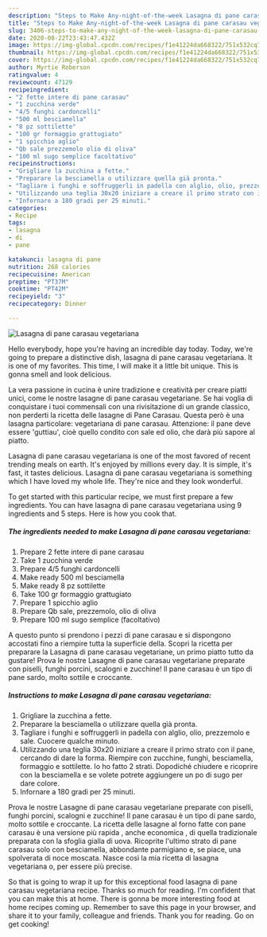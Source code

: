 ```yaml
---
description: "Steps to Make Any-night-of-the-week Lasagna di pane carasau vegetariana"
title: "Steps to Make Any-night-of-the-week Lasagna di pane carasau vegetariana"
slug: 3406-steps-to-make-any-night-of-the-week-lasagna-di-pane-carasau-vegetariana
date: 2020-08-22T23:43:47.432Z
image: https://img-global.cpcdn.com/recipes/f1e41224da668322/751x532cq70/lasagna-di-pane-carasau-vegetariana-recipe-main-photo.jpg
thumbnail: https://img-global.cpcdn.com/recipes/f1e41224da668322/751x532cq70/lasagna-di-pane-carasau-vegetariana-recipe-main-photo.jpg
cover: https://img-global.cpcdn.com/recipes/f1e41224da668322/751x532cq70/lasagna-di-pane-carasau-vegetariana-recipe-main-photo.jpg
author: Myrtie Roberson
ratingvalue: 4
reviewcount: 47129
recipeingredient:
- "2 fette intere di pane carasau"
- "1 zucchina verde"
- "4/5 funghi cardoncelli"
- "500 ml besciamella"
- "8 pz sottilette"
- "100 gr formaggio grattugiato"
- "1 spicchio aglio"
- "Qb sale prezzemolo olio di oliva"
- "100 ml sugo semplice facoltativo"
recipeinstructions:
- "Grigliare la zucchina a fette."
- "Preparare la besciamella o utilizzare quella già pronta."
- "Tagliare i funghi e soffruggerli in padella con alglio, olio, prezzemolo e sale. Cuocere qualche minuto."
- "Utilizzando una teglia 30x20 iniziare a creare il primo strato con il pane, cercando di dare la forma. Riempire con zucchine, funghi, besciamella, formaggio e sottilette. Io ho fatto 2 strati. Dopodiché chiudere e ricoprire con la besciamella e se volete potrete aggiungere un po di sugo per dare colore."
- "Infornare a 180 gradi per 25 minuti."
categories:
- Recipe
tags:
- lasagna
- di
- pane

katakunci: lasagna di pane 
nutrition: 268 calories
recipecuisine: American
preptime: "PT37M"
cooktime: "PT42M"
recipeyield: "3"
recipecategory: Dinner

---
```



![Lasagna di pane carasau vegetariana](https://img-global.cpcdn.com/recipes/f1e41224da668322/751x532cq70/lasagna-di-pane-carasau-vegetariana-recipe-main-photo.jpg)

Hello everybody, hope you're having an incredible day today. Today, we're going to prepare a distinctive dish, lasagna di pane carasau vegetariana. It is one of my favorites. This time, I will make it a little bit unique. This is gonna smell and look delicious.

La vera passione in cucina è unire tradizione e creatività per creare piatti unici, come le nostre lasagne di pane carasau vegetariane. Se hai voglia di conquistare i tuoi commensali con una rivisitazione di un grande classico, non perderti la ricetta delle lasagne di Pane Carasau. Questa però è una lasagna particolare: vegetariana di pane carasau. Attenzione: il pane deve essere &#39;guttiau&#39;, cioè quello condito con sale ed olio, che darà più sapore al piatto.

Lasagna di pane carasau vegetariana is one of the most favored of recent trending meals on earth. It's enjoyed by millions every day. It is simple, it's fast, it tastes delicious. Lasagna di pane carasau vegetariana is something which I have loved my whole life. They're nice and they look wonderful.


To get started with this particular recipe, we must first prepare a few ingredients. You can have lasagna di pane carasau vegetariana using 9 ingredients and 5 steps. Here is how you cook that.

<!--inarticleads1-->

##### The ingredients needed to make Lasagna di pane carasau vegetariana:

1. Prepare 2 fette intere di pane carasau
1. Take 1 zucchina verde
1. Prepare 4/5 funghi cardoncelli
1. Make ready 500 ml besciamella
1. Make ready 8 pz sottilette
1. Take 100 gr formaggio grattugiato
1. Prepare 1 spicchio aglio
1. Prepare Qb sale, prezzemolo, olio di oliva
1. Prepare 100 ml sugo semplice (facoltativo)


A questo punto si prendono i pezzi di pane carasau e si dispongono accostati fino a riempire tutta la superficie della. Scopri la ricetta per preparare la Lasagna di pane carasau vegetariane, un primo piatto tutto da gustare! Prova le nostre Lasagne di pane carasau vegetariane preparate con piselli, funghi porcini, scalogni e zucchine! Il pane carasau è un tipo di pane sardo, molto sottile e croccante. 

<!--inarticleads2-->

##### Instructions to make Lasagna di pane carasau vegetariana:

1. Grigliare la zucchina a fette.
1. Preparare la besciamella o utilizzare quella già pronta.
1. Tagliare i funghi e soffruggerli in padella con alglio, olio, prezzemolo e sale. Cuocere qualche minuto.
1. Utilizzando una teglia 30x20 iniziare a creare il primo strato con il pane, cercando di dare la forma. Riempire con zucchine, funghi, besciamella, formaggio e sottilette. Io ho fatto 2 strati. Dopodiché chiudere e ricoprire con la besciamella e se volete potrete aggiungere un po di sugo per dare colore.
1. Infornare a 180 gradi per 25 minuti.


Prova le nostre Lasagne di pane carasau vegetariane preparate con piselli, funghi porcini, scalogni e zucchine! Il pane carasau è un tipo di pane sardo, molto sottile e croccante. La ricetta delle lasagne al forno fatte con pane carasau è una versione più rapida , anche economica , di quella tradizionale preparata con la sfoglia gialla di uova. Ricoprite l&#39;ultimo strato di pane carasau solo con besciamella, abbondante parmigiano e, se piace, una spolverata di noce moscata. Nasce così la mia ricetta di lasagna vegetariana o, per essere più precise. 

So that is going to wrap it up for this exceptional food lasagna di pane carasau vegetariana recipe. Thanks so much for reading. I'm confident that you can make this at home. There is gonna be more interesting food at home recipes coming up. Remember to save this page in your browser, and share it to your family, colleague and friends. Thank you for reading. Go on get cooking!
